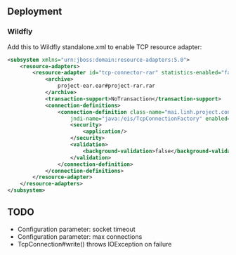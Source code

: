 ## Deployment
### Wildfly
Add this to Wildfly standalone.xml to enable TCP resource adapter:
```xml
<subsystem xmlns="urn:jboss:domain:resource-adapters:5.0">
    <resource-adapters>
        <resource-adapter id="tcp-connector-rar" statistics-enabled="false">
            <archive>
                project-ear.ear#project-rar.rar
            </archive>
            <transaction-support>NoTransaction</transaction-support>
            <connection-definitions>
                <connection-definition class-name="mai.linh.project.connector.TcpManagedConnectionFactory" 
                    jndi-name="java:/eis/TcpConnectionFactory" enabled="true" pool-name="tcp-connector">
                    <security>
                        <application/>
                    </security>
                    <validation>
                        <background-validation>false</background-validation>
                    </validation>
                </connection-definition>
            </connection-definitions>
        </resource-adapter>            
    </resource-adapters>
</subsystem>
```

## TODO  
- Configuration parameter: socket timeout
- Configuration parameter: max connections
- TcpConnection#write() throws IOException on failure
